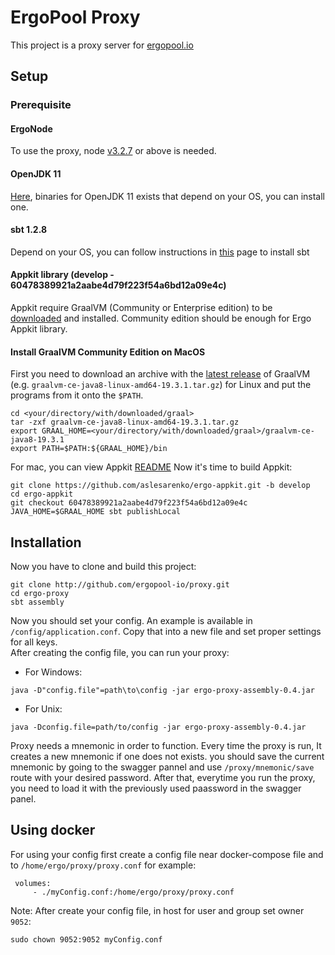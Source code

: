 # ErgoPool Proxy
This project is a proxy server for [ergopool.io](https://ergopool.io)
## Setup
### Prerequisite
#### ErgoNode
To use the proxy, node [v3.2.7](https://github.com/ergoplatform/ergo/releases/tag/v3.2.7) or above is needed.
#### OpenJDK 11
[Here](https://jdk.java.net/java-se-ri/11), binaries for OpenJDK 11 exists that depend on your OS, you can install one.
#### sbt 1.2.8
Depend on your OS, you can follow instructions in [this](https://www.scala-sbt.org/1.0/docs/Setup.html) page to install sbt
#### Appkit library (develop - 60478389921a2aabe4d79f223f54a6bd12a09e4c)
Appkit require GraalVM (Community or Enterprise edition) to be
[downloaded](https://www.graalvm.org/downloads/) and installed. Community
edition should be enough for Ergo Appkit library.

#### Install GraalVM Community Edition on MacOS

First you need to download an archive with the [latest
release](https://github.com/oracle/graal/releases) of GraalVM (e.g.
`graalvm-ce-java8-linux-amd64-19.3.1.tar.gz`) for Linux and put the programs from it
onto the `$PATH`.

```shell script
cd <your/directory/with/downloaded/graal>
tar -zxf graalvm-ce-java8-linux-amd64-19.3.1.tar.gz
export GRAAL_HOME=<your/directory/with/downloaded/graal>/graalvm-ce-java8-19.3.1
export PATH=$PATH:${GRAAL_HOME}/bin
```
For mac, you can view Appkit [README](https://github.com/aslesarenko/ergo-appkit/tree/60478389921a2aabe4d79f223f54a6bd12a09e4c)
Now it's time to build Appkit:
```shell script
git clone https://github.com/aslesarenko/ergo-appkit.git -b develop
cd ergo-appkit
git checkout 60478389921a2aabe4d79f223f54a6bd12a09e4c
JAVA_HOME=$GRAAL_HOME sbt publishLocal
```
## Installation
Now you have to clone and build this project:
```shell script
git clone http://github.com/ergopool-io/proxy.git
cd ergo-proxy
sbt assembly
```
Now you should set your config. An example is available in `/config/application.conf`.
Copy that into a new file and set proper settings for all keys.  
After creating the config file, you can run your proxy:  
* For Windows:
```shell script
java -D"config.file"=path\to\config -jar ergo-proxy-assembly-0.4.jar
```
* For Unix:
```shell script
java -Dconfig.file=path/to/config -jar ergo-proxy-assembly-0.4.jar
```
Proxy needs a mnemonic in order to function. Every time the proxy is run, It creates a new mnemonic if one does not exists. you should save the current mnemonic by going to the swagger pannel and use `/proxy/mnemonic/save` route with your desired password. After that, everytime you run the proxy, you need to load it with the previously used paassword in the swagger panel.

## Using docker
For using your config first create a config file near docker-compose file and to `/home/ergo/proxy/proxy.conf` for example:
```
 volumes:
     - ./myConfig.conf:/home/ergo/proxy/proxy.conf
```

Note: After create your config file, in host for user and group set owner `9052`:
```
sudo chown 9052:9052 myConfig.conf
```
